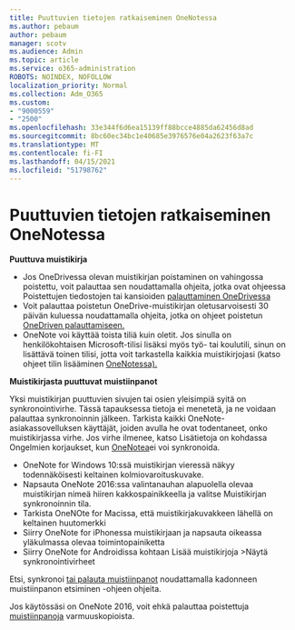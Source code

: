```yaml
---
title: Puuttuvien tietojen ratkaiseminen OneNotessa
ms.author: pebaum
author: pebaum
manager: scotv
ms.audience: Admin
ms.topic: article
ms.service: o365-administration
ROBOTS: NOINDEX, NOFOLLOW
localization_priority: Normal
ms.collection: Adm_O365
ms.custom:
- "9000559"
- "2500"
ms.openlocfilehash: 33e344f6d6ea15139ff88bcce4885da62456d8ad
ms.sourcegitcommit: 8bc60ec34bc1e40685e3976576e04a2623f63a7c
ms.translationtype: MT
ms.contentlocale: fi-FI
ms.lasthandoff: 04/15/2021
ms.locfileid: "51798762"
---
```

# <a name="resolving-missing-data-in-onenote"></a>Puuttuvien tietojen ratkaiseminen OneNotessa

**Puuttuva muistikirja**

- Jos OneDrivessa olevan muistikirjan poistaminen on vahingossa poistettu, voit palauttaa sen noudattamalla ohjeita, jotka ovat ohjeessa Poistettujen tiedostojen tai kansioiden [palauttaminen OneDrivessa](https://support.office.com/article/949ada80-0026-4db3-a953-c99083e6a84f)
- Voit palauttaa poistetun OneDrive-muistikirjan oletusarvoisesti 30 päivän kuluessa noudattamalla ohjeita, jotka on ohjeet poistetun [OneDriven palauttamiseen.](https://docs.microsoft.com/onedrive/restore-deleted-onedrive)
- OneNote voi käyttää toista tiliä kuin oletit. Jos sinulla on henkilökohtaisen Microsoft-tilisi lisäksi myös työ- tai koulutili, sinun on lisättävä toinen tilisi, jotta voit tarkastella kaikkia muistikirjojasi (katso ohjeet tilin lisääminen [OneNotessa).](https://support.office.com/article/5afff855-54ee-47e4-a773-db048d4ac299)

**Muistikirjasta puuttuvat muistiinpanot**

Yksi muistikirjan puuttuvien sivujen tai osien yleisimpiä syitä on synkronointivirhe. Tässä tapauksessa tietoja ei menetetä, ja ne voidaan palauttaa synkronoinnin jälkeen. Tarkista kaikki OneNote-asiakassovelluksen käyttäjät, joiden avulla he ovat todentaneet, onko muistikirjassa virhe. Jos virhe ilmenee, katso Lisätietoja on kohdassa Ongelmien korjaukset, kun [OneNotea](https://support.office.com/article/299495ef-66d1-448f-90c1-b785a6968d45)ei voi synkronoida.

- OneNote for Windows 10:ssä muistikirjan vieressä näkyy todennäköisesti keltainen kolmiovaroituskuvake.
- Napsauta OneNote 2016:ssa valintanauhan alapuolella olevaa muistikirjan nimeä hiiren kakkospainikkeella ja valitse Muistikirjan synkronoinnin tila.
- Tarkista OneNOte for Macissa, että muistikirjakuvakkeen lähellä on keltainen huutomerkki
- Siirry OneNote for iPhonessa muistikirjaan ja napsauta oikeassa yläkulmassa olevaa toimintopainiketta
- Siirry OneNote for Androidissa kohtaan Lisää muistikirjoja >Näytä synkronointivirheet

Etsi, synkronoi [tai palauta muistiinpanot](https://support.office.com/article/32cb2bd7-afe7-44d2-a711-398a88421287) noudattamalla kadonneen muistiinpanon etsiminen -ohjeen ohjeita.

Jos käytössäsi on OneNote 2016, voit ehkä palauttaa poistettuja [muistiinpanoja](https://support.office.com/article/32ed1036-74fd-4c21-bc28-033a486e6b14) varmuuskopioista.